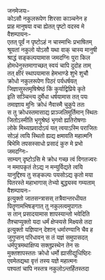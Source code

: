 जनमेजयः-  
कोऽसौ नकुलरूपेण शिरसा काञ्चनेन ह  
प्राह मानुषया वचा ह्येतत् पृष्टो वदस्व मे  
वैशम्पायनः-   
एतत् पूर्वं न पृष्टोऽहं न चास्माभिः प्रभाषितम्  
श्रूयतां नकुलो योऽसौ यथा वाक् चास्य मानुषी  
श्राद्धं सङ्कल्पयामास जमदग्निः पुरा किल  
होमधेनुस्तमागाच्छत् स्वयं चापि दुदोह ताम्  
तत् क्षीरं स्थापयामास हेमभाण्डे शुभे शुचौ  
क्रोधो नकुलरूपेण पिठरं पर्यधर्षयत्  
जिज्ञासुस्तमृषिश्रेष्ठं किं कुर्याद्विप्रिये कृते  
इति सञ्चिन्त्य दुर्मेधा धर्षयामास तत् पयः  
तमाज्ञाय मुनिः क्रोधं नैवास्मै चुकुपे ततः  
स तु क्रोधस्तमासाद्य प्राञ्जलिमूर्तिमान् स्थितः  
जितोऽस्मीति भृगुश्रेष्ठं भृगवो ह्यतिरोषणाः  
लोके मिथ्याप्रवादोऽयं यत् त्वयाऽस्मि पराजितः  
सोऽहं त्वयि स्थितो ह्यद्य क्षमावति महात्मनि  
बिभेमि तपसस्साधो प्रसादं कुरु मे प्रभो  
जमदग्निः-  
साम्यग् दृष्टोऽसि मे क्रोध गच्छ त्वं विगतज्वरः  
न ममापकृतं तेऽद्य न मन्युर्विद्यते त्वयि  
यानुद्दिश्य तु सङ्कल्पः पयसोऽद्य कृतो मया  
पितरस्ते महाभागास् तेभ्यो बुद्ध्यस्व गम्यताम्  
वैशम्पायनः-  
इत्युक्तो जातसन्त्रासस् तत्रैवान्तरधीयत  
पितॄणामभिषङ्गात् तु नकुलत्वमुपागतः  
स तान् प्रसादयामास शापस्यान्तो भवेदिति  
तैश्चाप्युक्तो यदा धर्मं क्षेप्स्यसे मिक्ष्यसे तदा  
इत्युक्तो यज्ञियान् देशान् धर्मारण्यानि चैव ह  
जुगुप्सन् परिधावन् स तं यज्ञं समुपासदत्  
धर्मपुत्रमथाक्षिप्य सक्तुप्रस्थेन तेन सः  
मुक्तशापस्ततः क्रोधो धर्मो ह्यासीद्युधिष्ठिरः  
एवमेतद्यथा वृत्तं तस्य यज्ञे महात्मनः  
पश्यतां चापि नस्तत्र नकुलोऽन्तर्हितस्तदा   
